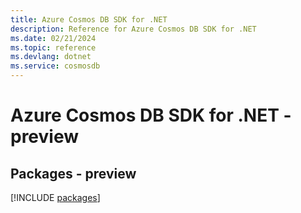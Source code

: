```yaml
---
title: Azure Cosmos DB SDK for .NET
description: Reference for Azure Cosmos DB SDK for .NET
ms.date: 02/21/2024
ms.topic: reference
ms.devlang: dotnet
ms.service: cosmosdb
---
```

# Azure Cosmos DB SDK for .NET - preview
## Packages - preview
[!INCLUDE [packages](cosmos-db-index.md)]